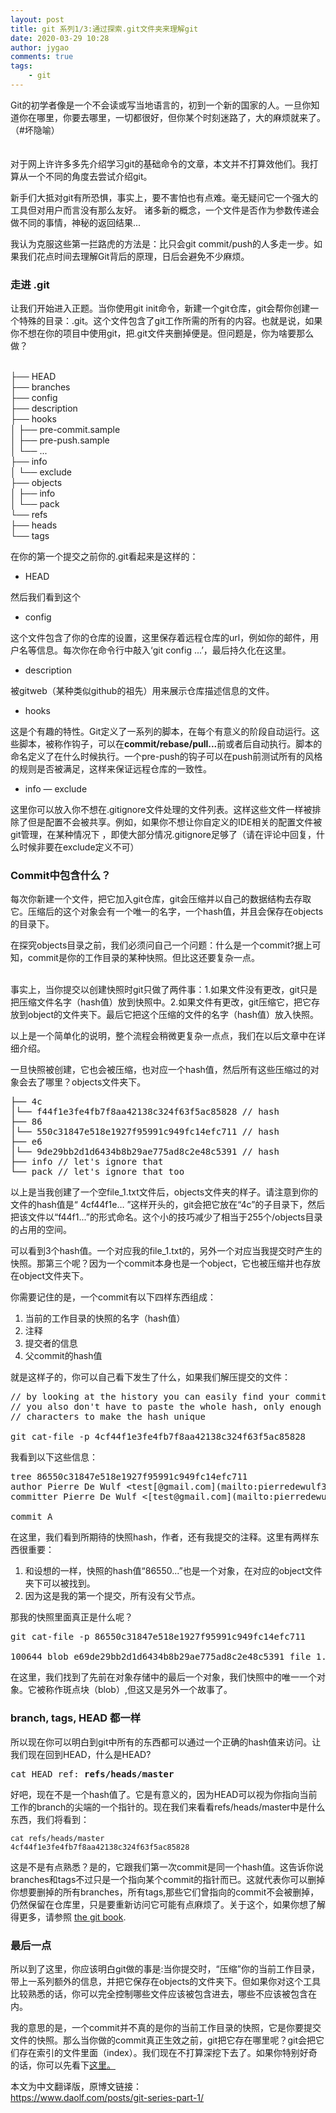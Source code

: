 ```yaml
---
layout: post
title: git 系列1/3:通过探索.git文件夹来理解git
date: 2020-03-29 10:28
author: jygao
comments: true
tags:
    - git
---
```

<!-- wp:paragraph -->
<p>Git的初学者像是一个不会读或写当地语言的，初到一个新的国家的人。一旦你知道你在哪里，你要去哪里，一切都很好，但你某个时刻迷路了，大的麻烦就来了。（#坏隐喻）<br><br><br>对于网上许许多多先介绍学习git的基础命令的文章，本文并不打算效他们。我打算从一个不同的角度去尝试介绍git。</p>
<!-- /wp:paragraph -->

<!-- wp:paragraph -->
<p>新手们大抵对git有所恐惧，事实上，要不害怕也有点难。毫无疑问它一个强大的工具但对用户而言没有那么友好。 诸多新的概念，一个文件是否作为参数传递会做不同的事情，神秘的返回结果... </p>
<!-- /wp:paragraph -->

<!-- wp:paragraph -->
<p>我认为克服这些第一拦路虎的方法是：比只会git commit/push的人多走一步。如果我们花点时间去理解Git背后的原理，日后会避免不少麻烦。</p>
<!-- /wp:paragraph -->

<!-- wp:heading {"level":3} -->
<h3 id="get-into-the-git">走进 .git</h3>
<!-- /wp:heading -->

<!-- wp:paragraph -->
<p>让我们开始进入正题。当你使用git init命令，新建一个git仓库，git会帮你创建一个特殊的目录：.git。这个文件包含了git工作所需的所有的内容。也就是说，如果你不想在你的项目中使用git，把.git文件夹删掉便是。但问题是，你为啥要那么做？</p>
<!-- /wp:paragraph -->

<!-- wp:paragraph -->
<p><br>     ├── HEAD<br>     ├── branches<br>     ├── config<br>     ├── description<br>     ├── hooks<br>     │ ├── pre-commit.sample<br>     │ ├── pre-push.sample<br>     │ └── ...<br>     ├── info<br>     │ └── exclude     <br>     ├── objects    <br>     │ ├── info  <br>     │ └── pack   <br>     └── refs   <br>     ├── heads <br>     └── tags </p>
<!-- /wp:paragraph -->

<!-- wp:paragraph -->
<p>在你的第一个提交之前你的.git看起来是这样的：</p>
<!-- /wp:paragraph -->

<!-- wp:list -->
<ul><li>HEAD</li></ul>
<!-- /wp:list -->

<!-- wp:paragraph -->
<p>然后我们看到这个</p>
<!-- /wp:paragraph -->

<!-- wp:list -->
<ul><li>config</li></ul>
<!-- /wp:list -->

<!-- wp:paragraph -->
<p>这个文件包含了你的仓库的设置，这里保存着远程仓库的url，例如你的邮件，用户名等信息。每次你在命令行中敲入‘git config ...’，最后持久化在这里。</p>
<!-- /wp:paragraph -->

<!-- wp:list -->
<ul><li>description</li></ul>
<!-- /wp:list -->

<!-- wp:paragraph -->
<p>被gitweb（某种类似github的祖先）用来展示仓库描述信息的文件。</p>
<!-- /wp:paragraph -->

<!-- wp:list -->
<ul><li>hooks</li></ul>
<!-- /wp:list -->

<!-- wp:paragraph -->
<p>这是个有趣的特性。Git定义了一系列的脚本，在每个有意义的阶段自动运行。这些脚本，被称作钩子，可以在<strong>commit/rebase/pull...</strong>前或者后自动执行。脚本的命名定义了在什么时候执行。一个pre-push的钩子可以在push前测试所有的风格的规则是否被满足，这样来保证远程仓库的一致性。</p>
<!-- /wp:paragraph -->

<!-- wp:list -->
<ul><li>info — exclude</li></ul>
<!-- /wp:list -->

<!-- wp:paragraph -->
<p>这里你可以放入你不想在.gitignore文件处理的文件列表。这样这些文件一样被排除了但是配置不会被共享。例如，如果你不想让你自定义的IDE相关的配置文件被git管理，在某种情况下 ，即使大部分情况.gitignore足够了（请在评论中回复，什么时候非要在exclude定义不可）</p>
<!-- /wp:paragraph -->

<!-- wp:heading {"level":3} -->
<h3 id="what-s-inside-a-commit">Commit中包含什么？</h3>
<!-- /wp:heading -->

<!-- wp:paragraph -->
<p>每次你新建一个文件，把它加入git仓库，git会压缩并以自己的数据结构去存取它。压缩后的这个对象会有一个唯一的名字，一个hash值，并且会保存在objects的目录下。</p>
<!-- /wp:paragraph -->

<!-- wp:paragraph -->
<p>在探究objects目录之前，我们必须问自己一个问题：什么是一个commit?据上可知，commit是你的工作目录的某种快照。但比这还要复杂一点。<br><br></p>
<!-- /wp:paragraph -->

<!-- wp:paragraph -->
<p>事实上，当你提交以创建快照时git只做了两件事：1.如果文件没有更改，git只是把压缩文件名字（hash值）放到快照中。2.如果文件有更改，git压缩它，把它存放到object的文件夹下。最后它把这个压缩的文件的名字（hash值）放入快照。</p>
<!-- /wp:paragraph -->

<!-- wp:paragraph -->
<p>以上是一个简单化的说明，整个流程会稍微更复杂一点点，我们在以后文章中在详细介绍。</p>
<!-- /wp:paragraph -->

<!-- wp:paragraph -->
<p>一旦快照被创建，它也会被压缩，也对应一个hash值，然后所有这些压缩过的对象会去了哪里？objects文件夹下。</p>
<!-- /wp:paragraph -->

<!-- wp:preformatted -->
<pre class="wp-block-preformatted">├── 4c <br>│└── f44f1e3fe4fb7f8aa42138c324f63f5ac85828 // hash<br>├── 86 <br>│└── 550c31847e518e1927f95991c949fc14efc711 // hash<br>├── e6 <br>│└── 9de29bb2d1d6434b8b29ae775ad8c2e48c5391 // hash <br>├── info // let's ignore that <br>└── pack // let's ignore that too</pre>
<!-- /wp:preformatted -->

<!-- wp:paragraph -->
<p>以上是当我创建了一个空file_1.txt文件后，objects文件夹的样子。请注意到你的文件的hash值是“ 4cf44f1e… ”这样开头的，git会把它放在“4c”的子目录下，然后把该文件以“f44f1...”的形式命名。这个小的技巧减少了相当于255个/objects目录的占用的空间。</p>
<!-- /wp:paragraph -->

<!-- wp:paragraph -->
<p>可以看到3个hash值。一个对应我的file_1.txt的，另外一个对应当我提交时产生的快照。那第三个呢？因为一个commit本身也是一个object，它也被压缩并也存放在object文件夹下。</p>
<!-- /wp:paragraph -->

<!-- wp:paragraph -->
<p>你需要记住的是，一个commit有以下四样东西组成：</p>
<!-- /wp:paragraph -->

<!-- wp:list {"ordered":true} -->
<ol><li>当前的工作目录的快照的名字（hash值）</li><li>注释</li><li>提交者的信息</li><li>父commit的hash值</li></ol>
<!-- /wp:list -->

<!-- wp:paragraph -->
<p>就是这样子的，你可以自己看下发生了什么，如果我们解压提交的文件：</p>
<!-- /wp:paragraph -->

<!-- wp:preformatted -->
<pre class="wp-block-preformatted">// by looking at the history you can easily find your commit hash
// you also don't have to paste the whole hash, only enough 
// characters to make the hash unique

git cat-file -p 4cf44f1e3fe4fb7f8aa42138c324f63f5ac85828</pre>
<!-- /wp:preformatted -->

<!-- wp:paragraph -->
<p>我看到以下这些信息：</p>
<!-- /wp:paragraph -->

<!-- wp:preformatted -->
<pre class="wp-block-preformatted">tree 86550c31847e518e1927f95991c949fc14efc711
author Pierre De Wulf &lt;test[@gmail.com](mailto:pierredewulf31@gmail.com)&gt; 1455775173 -0500
committer Pierre De Wulf &lt;[test@gmail.com](mailto:pierredewulf31@gmail.com)&gt; 1455775173 -0500

commit A</pre>
<!-- /wp:preformatted -->

<!-- wp:paragraph -->
<p>在这里，我们看到所期待的快照hash，作者，还有我提交的注释。这里有两样东西很重要：</p>
<!-- /wp:paragraph -->

<!-- wp:list {"ordered":true} -->
<ol><li>和设想的一样，快照的hash值“86550...”也是一个对象，在对应的object文件夹下可以被找到。</li><li>因为这是我的第一个提交，所有没有父节点。</li></ol>
<!-- /wp:list -->

<!-- wp:paragraph -->
<p>那我的快照里面真正是什么呢？</p>
<!-- /wp:paragraph -->

<!-- wp:preformatted -->
<pre class="wp-block-preformatted">git cat-file -p 86550c31847e518e1927f95991c949fc14efc711

100644 blob e69de29bb2d1d6434b8b29ae775ad8c2e48c5391 file_1.txt</pre>
<!-- /wp:preformatted -->

<!-- wp:paragraph -->
<p>在这里，我们找到了先前在对象存储中的最后一个对象，我们快照中的唯一一个对象。它被称作斑点块（blob）,但这又是另外一个故事了。</p>
<!-- /wp:paragraph -->

<!-- wp:heading {"level":3} -->
<h3 id="branch-tags-head-all-the-same">branch, tags, HEAD 都一样</h3>
<!-- /wp:heading -->

<!-- wp:paragraph -->
<p>所以现在你可以明白到git中所有的东西都可以通过一个正确的hash值来访问。让我们现在回到HEAD，什么是HEAD?</p>
<!-- /wp:paragraph -->

<!-- wp:preformatted -->
<pre class="wp-block-preformatted">cat HEAD ref: <strong>refs/heads/master</strong></pre>
<!-- /wp:preformatted -->

<!-- wp:paragraph -->
<p>好吧，现在不是一个hash值了。它是有意义的，因为HEAD可以视为你指向当前工作的branch的尖端的一个指针的。现在我们来看看refs/heads/master中是什么东西，我们将看到：</p>
<!-- /wp:paragraph -->

<!-- wp:code -->
<pre class="wp-block-code"><code>cat refs/heads/master
4cf44f1e3fe4fb7f8aa42138c324f63f5ac85828</code></pre>
<!-- /wp:code -->

<!-- wp:paragraph -->
<p>这是不是有点熟悉？是的，它跟我们第一次commit是同一个hash值。这告诉你说branches和tags不过只是一个指向某个commit的指针而已。这就代表你可以删掉你想要删掉的所有branches，所有tags,那些它们曾指向的commit不会被删掉，仍然保留在仓库里，只是要重新访问它可能有点麻烦了。关于这个，如果你想了解得更多，请参照&nbsp;<a href="https://git-scm.com/book/en/v2/Git-Internals-Git-Objects">the git book</a>.</p>
<!-- /wp:paragraph -->

<!-- wp:heading {"level":3} -->
<h3 id="one-last-thing">最后一点</h3>
<!-- /wp:heading -->

<!-- wp:paragraph -->
<p>所以到了这里，你应该明白git做的事是:当你提交时，“压缩”你的当前工作目录，带上一系列额外的信息，并把它保存在objects的文件夹下。但如果你对这个工具比较熟悉的话，你可以完全控制哪些文件应该被包含进去，哪些不应该被包含在内。</p>
<!-- /wp:paragraph -->

<!-- wp:paragraph -->
<p>我的意思的是，一个commit并不真的是你的当前工作目录的快照，它是你要提交文件的快照。那么当你做的commit真正生效之前，git把它存在哪里呢？git会把它们存在索引的文件里面（index）。我们现在不打算深挖下去了。如果你特别好奇的话，你可以先看下<a href="https://github.com/git/git/blob/master/Documentation/technical/index-format.txt">这里。</a></p>
<!-- /wp:paragraph -->

<!-- wp:paragraph -->
<p>本文为中文翻译版，原博文链接： <br><a href="https://www.daolf.com/posts/git-series-part-1/">https://www.daolf.com/posts/git-series-part-1/</a> </p>
<!-- /wp:paragraph -->
